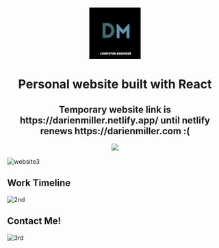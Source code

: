 <p align="center">
  <img  width="120px" height="120px" alt="logo" src="./src/img/logo.png">
</p>
<h1 align="center">Personal website built with React</h1>

<h2 align="center">Temporary website link is https://darienmiller.netlify.app/ until netlify renews https://darienmiller.com :(</h2>

<p align="center">
  <img src="https://api.netlify.com/api/v1/badges/bc438b2e-9f12-4bbe-987e-d36fcef20a2f/deploy-status">
</p>
<img width="952" alt="website3" src="https://user-images.githubusercontent.com/32966645/152614815-dd65dc40-d881-4ef4-aba8-0238e6b38df6.png">

## Work Timeline
<img width="959" alt="2nd" src="https://user-images.githubusercontent.com/32966645/177350719-5fbb4822-015a-42ff-bde5-663da71b2cbd.png">

## Contact Me!
<img width="960" alt="3rd" src="https://user-images.githubusercontent.com/32966645/177351280-7442d926-9370-4c14-8339-f029eee7d42a.png">
